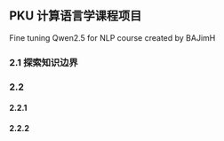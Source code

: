 ## PKU 计算语言学课程项目

Fine tuning Qwen2.5 for NLP course
created by BAJimH

### 2.1 探索知识边界

### 2.2 

#### 2.2.1

#### 2.2.2